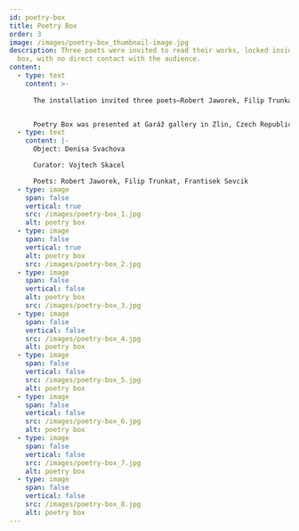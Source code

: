 ```yaml
---
id: poetry-box
title: Poetry Box
order: 3
image: /images/poetry-box_thumbnail-image.jpg
description: Three poets were invited to read their works, locked inside the
  box, with no direct contact with the audience.
content:
  - type: text
    content: >-
      
      The installation invited three poets—Robert Jaworek, Filip Trunkat, and František Sevcik—to read their poems locked in the box, without direct contact with the audience. Isolated inside the mirrored space, the poets had no way of knowing the audience's reactions, devoid of the usual feedback from eye contact or visible cues.


      Poetry Box was presented at Garáž gallery in Zlin, Czech Republic in 2014.
  - type: text
    content: |-
      Object: Denisa Svachova

      Curator: Vojtech Skacel

      Poets: Robert Jaworek, Filip Trunkat, Frantisek Sevcik
  - type: image
    span: false
    vertical: true
    src: /images/poetry-box_1.jpg
    alt: poetry box
  - type: image
    span: false
    vertical: true
    alt: poetry box
    src: /images/poetry-box_2.jpg
  - type: image
    span: false
    vertical: false
    alt: poetry box
    src: /images/poetry-box_3.jpg
  - type: image
    span: false
    vertical: false
    src: /images/poetry-box_4.jpg
    alt: poetry box
  - type: image
    span: false
    vertical: false
    src: /images/poetry-box_5.jpg
    alt: poetry box
  - type: image
    span: false
    vertical: false
    src: /images/poetry-box_6.jpg
    alt: poetry box
  - type: image
    span: false
    vertical: false
    src: /images/poetry-box_7.jpg
    alt: poetry box
  - type: image
    span: false
    vertical: false
    src: /images/poetry-box_8.jpg
    alt: poetry box
---
```

